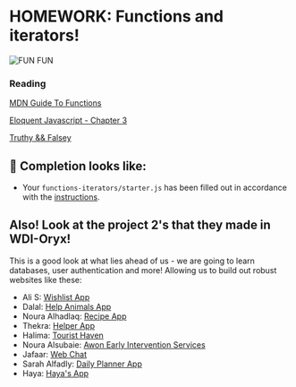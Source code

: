 # HOMEWORK: Functions and iterators!

![FUN FUN](https://selectdistinct.io/wp-content/uploads/2016/09/meme_fun_in_window_functions.jpg)

### Reading

[MDN Guide To Functions](https://developer.mozilla.org/en-US/docs/Web/JavaScript/Guide/Functions)

[Eloquent Javascript - Chapter 3](http://eloquentjavascript.net/03_functions.html)

[Truthy && Falsey ](https://j11y.io/javascript/truthy-falsey/)

## 🚀 Completion looks like:

- Your `functions-iterators/starter.js` has been filled out in accordance with the [instructions](./functions-iterators).

## Also!  Look at the project 2's that they made in WDI-Oryx!  
This is a good look at what lies ahead of us - we are going to learn databases, user authentication and more!  Allowing us to build out robust websites like these:
* Ali S: [Wishlist App](https://gifterr.herokuapp.com/)
* Dalal: [Help Animals App](https://vast-shore-67871.herokuapp.com/)
* Noura Alhadlaq: [Recipe App](https://damp-bayou-44259.herokuapp.com)
* Thekra: [Helper App](https://arcane-reaches-38989.herokuapp.com/)
* Halima:  [Tourist Haven](https://warm-bayou-21121.herokuapp.com/)
* Noura Alsubaie: [Awon Early Intervention Services](https://floating-sierra-87359.herokuapp.com/)
* Jafaar: [Web Chat](https://nameless-lake-27882.herokuapp.com/)
* Sarah Alfadly: [Daily Planner App](https://murmuring-lake-64126.herokuapp.com/)
* Haya: [Haya's App](https://safe-harbor-88635.herokuapp.com/)
